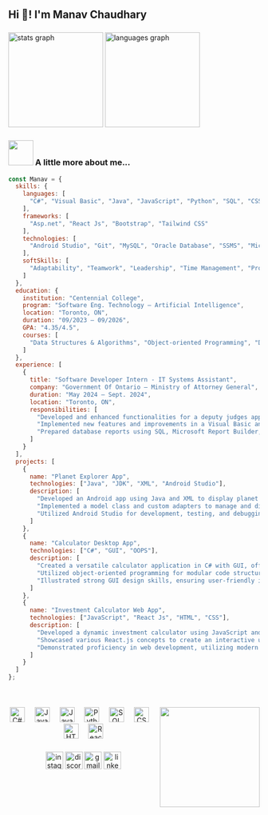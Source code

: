<h2 align="left">Hi 👋! I'm Manav Chaudhary</h2>

###

<div align="start">
  <img src="https://github-readme-stats.vercel.app/api?username=manav4499&hide_title=false&hide_rank=false&show_icons=true&include_all_commits=true&count_private=true&disable_animations=false&theme=dracula&locale=en&hide_border=false" height="190" alt="stats graph"  />
  <img src="https://github-readme-stats.vercel.app/api/top-langs?username=manav4499&locale=en&hide_title=false&layout=compact&card_width=320&langs_count=5&theme=dracula&hide_border=false" height="190" alt="languages graph"/>
</div>

###

### <img src="https://media.giphy.com/media/VgCDAzcKvsR6OM0uWg/giphy.gif" width="50"> A little more about me...  

```javascript
const Manav = {
  skills: {
    languages: [
      "C#", "Visual Basic", "Java", "JavaScript", "Python", "SQL", "CSS", "HTML", "XML"
    ],
    frameworks: [
      "Asp.net", "React Js", "Bootstrap", "Tailwind CSS"
    ],
    technologies: [
      "Android Studio", "Git", "MySQL", "Oracle Database", "SSMS", "Microsoft Report Builder", "Linux"
    ],
    softSkills: [
      "Adaptability", "Teamwork", "Leadership", "Time Management", "Problem Solving", "Collaboration"
    ]
  },
  education: {
    institution: "Centennial College",
    program: "Software Eng. Technology – Artificial Intelligence",
    location: "Toronto, ON",
    duration: "09/2023 – 09/2026",
    GPA: "4.35/4.5",
    courses: [
      "Data Structures & Algorithms", "Object-oriented Programming", "Databases", "Operating Systems", "Web Development"
    ]
  },
  experience: [
    {
      title: "Software Developer Intern - IT Systems Assistant",
      company: "Government Of Ontario – Ministry of Attorney General",
      duration: "May 2024 – Sept. 2024",
      location: "Toronto, ON",
      responsibilities: [
        "Developed and enhanced functionalities for a deputy judges application utilizing React JS, C#, and SQL, focusing on both backend logic and frontend aesthetics.",
        "Implemented new features and improvements in a Visual Basic and ASP.NET web application to enhance user experience and application performance.",
        "Prepared database reports using SQL, Microsoft Report Builder, and SQL Server Management Studio."
      ]
    }
  ],
  projects: [
    {
      name: "Planet Explorer App",
      technologies: ["Java", "JDK", "XML", "Android Studio"],
      description: [
        "Developed an Android app using Java and XML to display planet information with a dynamic ListView.",
        "Implemented a model class and custom adapters to manage and display data from ArrayLists efficiently.",
        "Utilized Android Studio for development, testing, and debugging, creating an educational and user-friendly app."
      ]
    },
    {
      name: "Calculator Desktop App",
      technologies: ["C#", "GUI", "OOPS"],
      description: [
        "Created a versatile calculator application in C# with GUI, offering both simple and scientific functionalities.",
        "Utilized object-oriented programming for modular code structure and efficient maintenance.",
        "Illustrated strong GUI design skills, ensuring user-friendly interaction and visual appeal."
      ]
    },
    {
      name: "Investment Calculator Web App",
      technologies: ["JavaScript", "React Js", "HTML", "CSS"],
      description: [
        "Developed a dynamic investment calculator using JavaScript and React.js, integrating HTML and CSS.",
        "Showcased various React.js concepts to create an interactive user interface with four adjustable parameters, enabling users to calculate potential returns on investments.",
        "Demonstrated proficiency in web development, utilizing modern technologies to deliver a responsive and intuitive application for financial planning."
      ]
    }
  ]
};

 
```
###

<a href="https://myoctocat.dev/@sw-yx/octocat">
  <img align="right" src="https://user-images.githubusercontent.com/6764957/101532175-1cda1580-39cf-11eb-92fc-8466f97122fc.png" width=200 />
</a>

###

<div align="center">
  <img src="https://cdn.jsdelivr.net/gh/devicons/devicon/icons/csharp/csharp-original.svg" height="30" alt="C# logo" />
  <img width="12" />
  <img src="https://cdn.jsdelivr.net/gh/devicons/devicon/icons/javascript/javascript-original.svg" height="30" alt="JavaScript logo" />
  <img width="12" />
  <img src="https://cdn.jsdelivr.net/gh/devicons/devicon/icons/java/java-original.svg" height="30" alt="Java logo" />
  <img width="12" />
  <img src="https://cdn.jsdelivr.net/gh/devicons/devicon/icons/python/python-original.svg" height="30" alt="Python logo" />
  <img width="12" />
  <img src="https://cdn.jsdelivr.net/gh/devicons/devicon/icons/mysql/mysql-original.svg" height="30" alt="SQL logo" />
  <img width="12" />
  <img src="https://cdn.jsdelivr.net/gh/devicons/devicon/icons/css3/css3-original.svg" height="30" alt="CSS logo" />
  <img width="12" />
  <img src="https://cdn.jsdelivr.net/gh/devicons/devicon/icons/html5/html5-original.svg" height="30" alt="HTML logo" />
  <img width="12" />
  <img src="https://cdn.jsdelivr.net/gh/devicons/devicon/icons/react/react-original.svg" height="30" alt="React logo" />
</div>


###

<div align="center">
  <img src="https://img.shields.io/static/v1?message=Instagram&logo=instagram&label=&color=E4405F&logoColor=white&labelColor=&style=for-the-badge" height="35" alt="instagram logo"  />
  <img src="https://img.shields.io/static/v1?message=Discord&logo=discord&label=&color=7289DA&logoColor=white&labelColor=&style=for-the-badge" height="35" alt="discord logo"  />
  <img src="https://img.shields.io/static/v1?message=Gmail&logo=gmail&label=&color=D14836&logoColor=white&labelColor=&style=for-the-badge" height="35" alt="gmail logo"  />
  <img src="https://img.shields.io/static/v1?message=LinkedIn&logo=linkedin&label=&color=0077B5&logoColor=white&labelColor=&style=for-the-badge" height="35" alt="linkedin logo"  />
</div>

###







